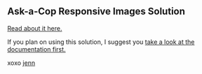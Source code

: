 Ask-a-Cop Responsive Images Solution
---
[Read about it here.](https://medium.com/p/d9a47f94eea7)

If you plan on using this solution, I suggest you [take a look at the documentation first.](https://gist.github.com/jennschiffer/8013663)

xoxo [jenn](http://twitter.com/jennschiffer)